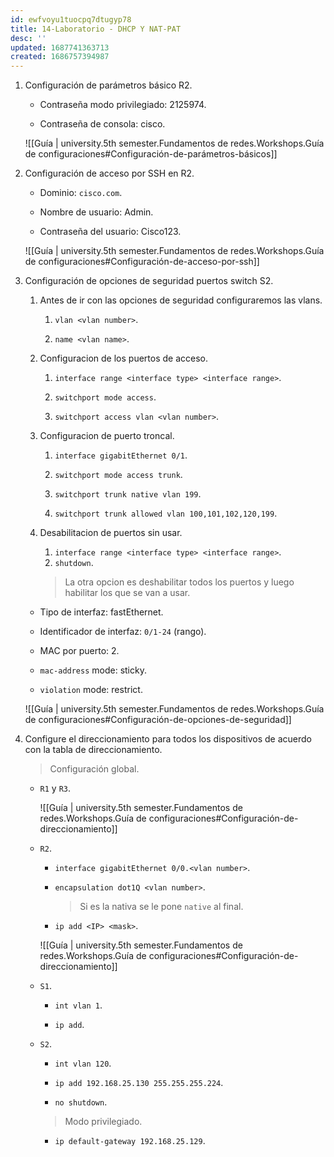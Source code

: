 ```yaml
---
id: ewfvoyu1tuocpq7dtugyp78
title: 14-Laboratorio - DHCP Y NAT-PAT
desc: ''
updated: 1687741363713
created: 1686757394987
---
```


1. Configuración de parámetros básico R2.

	- Contraseña modo privilegiado: 2125974.

	- Contraseña de consola: cisco.

	![[Guía | university.5th semester.Fundamentos de redes.Workshops.Guía de configuraciones#Configuración-de-parámetros-básicos]]

2. Configuración de acceso por SSH en R2.

	- Dominio: `cisco.com`.

	- Nombre de usuario: Admin.

	- Contraseña del usuario: Cisco123.

	![[Guía | university.5th semester.Fundamentos de redes.Workshops.Guía de configuraciones#Configuración-de-acceso-por-ssh]]

3. Configuración de opciones de seguridad puertos switch S2.

	1. Antes de ir con las opciones de seguridad configuraremos las vlans.

		1. `vlan <vlan number>`.

		2. `name <vlan name>`.

	2. Configuracion de los puertos de acceso.

		1. `interface range <interface type> <interface range>`.

		2. `switchport mode access`.

		3. `switchport access vlan <vlan number>`.

	3. Configuracion de puerto troncal.

		1. `interface gigabitEthernet 0/1`.

		2. `switchport mode access trunk`.

		3. `switchport trunk native vlan 199`.

		4. `switchport trunk allowed vlan 100,101,102,120,199`.

	4. Desabilitacion de puertos sin usar.

		1. `interface range <interface type> <interface range>`.
		2. `shutdown`.

		> La otra opcion es deshabilitar todos los puertos y luego habilitar los que se van a usar.

	- Tipo de interfaz: fastEthernet.

	- Identificador de interfaz: `0/1-24` (rango).

	- MAC por puerto: 2.

	- `mac-address` mode: sticky.

	- `violation` mode: restrict.

	![[Guía | university.5th semester.Fundamentos de redes.Workshops.Guía de configuraciones#Configuración-de-opciones-de-seguridad]]

4. Configure el direccionamiento para todos los dispositivos de acuerdo con la tabla de direccionamiento.

	> Configuración global.

	- `R1` y `R3`.

		![[Guía | university.5th semester.Fundamentos de redes.Workshops.Guía de configuraciones#Configuración-de-direccionamiento]]

	- `R2`.

		- `interface gigabitEthernet 0/0.<vlan number>`.

		- `encapsulation dot1Q <vlan number>`.

			> Si es la nativa se le pone `native` al final.

		- `ip add <IP> <mask>`.

		![[Guía | university.5th semester.Fundamentos de redes.Workshops.Guía de configuraciones#Configuración-de-direccionamiento]]

	- `S1`.

		- `int vlan 1`.

		- `ip add`.

	- `S2`.

		- `int vlan 120`.

		- `ip add 192.168.25.130 255.255.255.224`.

		- `no shutdown`.

		> Modo privilegiado.

		- `ip default-gateway 192.168.25.129`.
